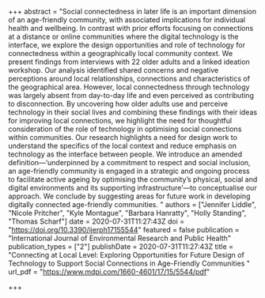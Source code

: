 +++
abstract = "Social connectedness in later life is an important dimension of an age-friendly community, with associated implications for individual health and wellbeing. In contrast with prior efforts focusing on connections at a distance or online communities where the digital technology is the interface, we explore the design opportunities and role of technology for connectedness within a geographically local community context. We present findings from interviews with 22 older adults and a linked ideation workshop. Our analysis identified shared concerns and negative perceptions around local relationships, connections and characteristics of the geographical area. However, local connectedness through technology was largely absent from day-to-day life and even perceived as contributing to disconnection. By uncovering how older adults use and perceive technology in their social lives and combining these findings with their ideas for improving local connections, we highlight the need for thoughtful consideration of the role of technology in optimising social connections within communities. Our research highlights a need for design work to understand the specifics of the local context and reduce emphasis on technology as the interface between people. We introduce an amended definition—‘underpinned by a commitment to respect and social inclusion, an age-friendly community is engaged in a strategic and ongoing process to facilitate active ageing by optimising the community’s physical, social and digital environments and its supporting infrastructure’—to conceptualise our approach. We conclude by suggesting areas for future work in developing digitally connected age-friendly communities. "
authors = ["Jennifer Liddle", "Nicole Pritcher", "Kyle Montague", "Barbara Hanratty", "Holly Standing", "Thomas Scharf"]
date = 2020-07-31T11:27:43Z
doi = "https://doi.org/10.3390/ijerph17155544"
featured = false
publication = "International Journal of Environmental Research and Public Health"
publication_types = ["2"]
publishDate = 2020-07-31T11:27:43Z
title = "Connecting at Local Level: Exploring Opportunities for Future Design of Technology to Support Social Connections in Age-Friendly Communities "
url_pdf = "https://www.mdpi.com/1660-4601/17/15/5544/pdf"

+++
